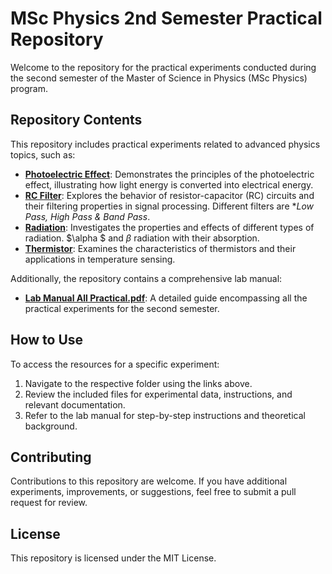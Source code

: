 # MSc Physics 2nd Semester Practical Repository

Welcome to the repository for the practical experiments conducted during the second semester of the Master of Science in Physics (MSc Physics) program.

## Repository Contents

This repository includes practical experiments related to advanced physics topics, such as:

- **[Photoelectric Effect](./Photoelectric_Effect/)**: Demonstrates the principles of the photoelectric effect, illustrating how light energy is converted into electrical energy.
- **[RC Filter](./RC_Filter/)**: Explores the behavior of resistor-capacitor (RC) circuits and their filtering properties in signal processing. Different filters are **Low Pass, High Pass & Band Pass*.
- **[Radiation](./Radiation/)**: Investigates the properties and effects of different types of radiation. $\alpha $ and $\beta$ radiation with their absorption.
- **[Thermistor](./Thermistor/)**: Examines the characteristics of thermistors and their applications in temperature sensing.

Additionally, the repository contains a comprehensive lab manual:

- **[Lab Manual All Practical.pdf](./Lab%20Manual%20All%20Practical.pdf)**: A detailed guide encompassing all the practical experiments for the second semester.

## How to Use

To access the resources for a specific experiment:

1. Navigate to the respective folder using the links above.
2. Review the included files for experimental data, instructions, and relevant documentation.
3. Refer to the lab manual for step-by-step instructions and theoretical background.

## Contributing

Contributions to this repository are welcome. If you have additional experiments, improvements, or suggestions, feel free to submit a pull request for review.

## License

This repository is licensed under the MIT License.
